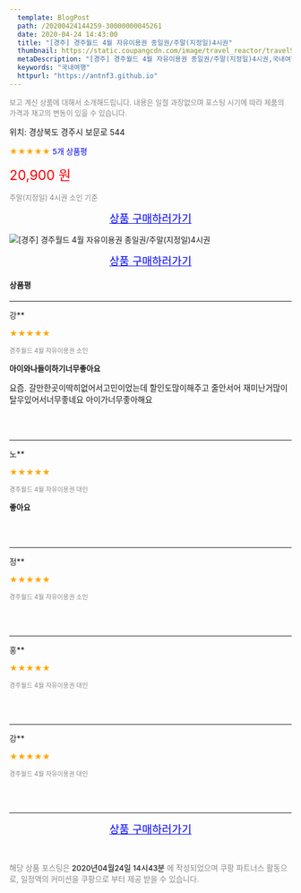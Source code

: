 ```yaml
---
  template: BlogPost
  path: /20200424144259-30000000045261
  date: 2020-04-24 14:43:00
  title: "[경주] 경주월드 4월 자유이용권 종일권/주말(지정일)4시권"
  thumbnail: https://static.coupangcdn.com/image/travel_reactor/travelSeller/common/A00197835/5bc62f87-cd1d-423f-a14b-45a692a3a0bd.jpg
  metaDescription: "[경주] 경주월드 4월 자유이용권 종일권/주말(지정일)4시권,국내여행"
  keywords: "국내여행"
  httpurl: "https://antnf3.github.io"
---
```

  
<span style="color: #888;font-size:0.8rem">보고 계신 상품에 대해서 소개해드립니다.
내용은 일절 과장없으며 포스팅 시기에 따라 제품의 가격과 재고의 변동이 있을 수 있습니다.</span>
  
<span style="font-size: 0.9rem;">위치: 경상북도 경주시 보문로 544 </span>
  
<span style="color: orange;">★★★★★</span> <span style="color: blue;font-size: 0.85rem;">5개 상품평</span>
  
<span style="color: red;font-size: 1.5rem;">20,900 원</span>
  
<span style="color: #888;font-size:0.8rem">주말(지정일) 4시권 소인 기준</span>



<p align="center"><a href="http://me2.do/GYpF70Wd" style="font-size: 1.2rem; color: blue;">상품 구매하러가기</a></p>

![[경주] 경주월드 4월 자유이용권 종일권/주말(지정일)4시권](https://image15.coupangcdn.com/image/travelSeller/common/A00197835/629fc02a-a8fc-4790-a412-ee85d86b4296.jpg)

<p align="center"><a href="http://me2.do/GYpF70Wd" style="font-size: 1.2rem; color: blue;">상품 구매하러가기</a></p>

#### 상품평
  
---
  
강**
    
<span style="color: orange;">★★★★★</span>
    
<span style="color: #888;font-size:0.7rem">경주월드 4월 자유이용권 소인</span>
    
<span style="font-size:0.85rem">**아이와나들이하기너무좋아요**</span>
    
<span style="font-size: 0.9rem;">요즘. 갈만한곳이딱히없어서고민이었는데
할인도많이해주고 줄안서어 재미난거많이탈우있어서너무좋네요
아이가너무좋아해요</span>
    
<br>
<br>

---
  
노**
    
<span style="color: orange;">★★★★★</span>
    
<span style="color: #888;font-size:0.7rem">경주월드 4월 자유이용권 대인</span>
    
<span style="font-size:0.85rem">**좋아요**</span>
    

    
<br>
<br>

---
  
정**
    
<span style="color: orange;">★★★★★</span>
    
<span style="color: #888;font-size:0.7rem">경주월드 4월 자유이용권 소인</span>
    

    

    
<br>
<br>

---
  
홍**
    
<span style="color: orange;">★★★★★</span>
    
<span style="color: #888;font-size:0.7rem">경주월드 4월 자유이용권 대인</span>
    

    

    
<br>
<br>

---
  
강**
    
<span style="color: orange;">★★★★★</span>
    
<span style="color: #888;font-size:0.7rem">경주월드 4월 자유이용권 대인</span>
    

    

    
<br>
<br>


  
---
  
<p align="center"><a href="http://me2.do/GYpF70Wd" style="font-size: 1.2rem; color: blue;">상품 구매하러가기</a></p>
  
<br>
  
<span style="font-size: 0.85rem; color: #888;">해당 상품 포스팅은 <span style="color: #000;"> 2020년04월24일 14시43분 </span> 에 작성되었으며 쿠팡 파트너스 활동으로, 일정액의 커미션을 쿠팡으로 부터 제공 받을 수 있습니다.</span>